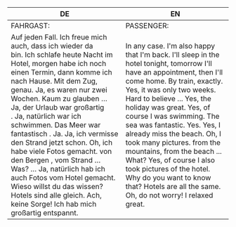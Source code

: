 |DE|EN|
|---|---|
|FAHRGAST:|PASSENGER:|
|Auf jeden Fall. Ich freue mich auch, dass ich wieder da bin. Ich schlafe heute Nacht im Hotel, morgen habe ich noch einen Termin, dann komme ich nach Hause. Mit dem Zug, genau. Ja, es waren nur zwei Wochen. Kaum zu glauben … Ja, der Urlaub war großartig . Ja, natürlich war ich schwimmen. Das Meer war fantastisch . Ja. Ja, ich vermisse den Strand jetzt schon. Oh, ich habe viele Fotos gemacht. von den Bergen , vom Strand … Was? … Ja, natürlich hab ich auch Fotos vom Hotel gemacht. Wieso willst du das wissen? Hotels sind alle gleich. Ach, keine Sorge! Ich hab mich großartig entspannt. |In any case. I'm also happy that I'm back. I'll sleep in the hotel tonight, tomorrow I'll have an appointment, then I'll come home. By train, exactly. Yes, it was only two weeks. Hard to believe ... Yes, the holiday was great. Yes, of course I was swimming. The sea was fantastic. Yes. Yes, I already miss the beach. Oh, I took many pictures. from the mountains, from the beach ... What? Yes, of course I also took pictures of the hotel. Why do you want to know that? Hotels are all the same. Oh, do not worry! I relaxed great.|
